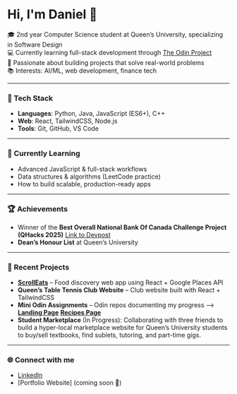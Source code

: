 # Hi, I'm Daniel 👋  

🎓 2nd year Computer Science student at Queen’s University, specializing in Software Design  
💻 Currently learning full-stack development through [The Odin Project](https://www.theodinproject.com/)  
🚀 Passionate about building projects that solve real-world problems  
📚 Interests: AI/ML, web development, finance tech  

---

### 🔨 Tech Stack
- **Languages**: Python, Java, JavaScript (ES6+), C++  
- **Web**: React, TailwindCSS, Node.js  
- **Tools**: Git, GitHub, VS Code  

---

### 🌱 Currently Learning
- Advanced JavaScript & full-stack workflows
- Data structures & algorithms (LeetCode practice)
- How to build scalable, production-ready apps

---

### 🏆 Achievements
- Winner of the **Best Overall National Bank Of Canada Challenge Project (QHacks 2025)** [Link to Devpost](https://devpost.com/software/the-evolution-of-trade)
- **Dean’s Honour List** at Queen’s University

---

### 📌 Recent Projects
- **[ScrollEats](https://github.com/juswamacbook/SPURHACKS-2025-SCROLLEATS)** – Food discovery web app using React + Google Places API  
- **Queen’s Table Tennis Club Website** – Club website built with React + TailwindCSS  
- **Mini Odin Assignments** – Odin repos documenting my progress --> **[Landing Page](https://github.com/danielyu128/Landing-Page)** **[Recipes Page](https://github.com/danielyu128?tab=repositories)**
- **Student Marketplace** (In Progress): Collaborating with three friends to build a hyper-local marketplace website for Queen’s University students to buy/sell textbooks, find sublets, tutoring, and part-time gigs.
---

### 🌐 Connect with me
- [LinkedIn](https://www.linkedin.com/in/daniel-yu-88b520343/)  
- [Portfolio Website] (coming soon 🚧)  
